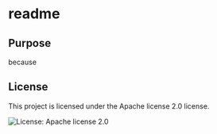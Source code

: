 # readme

  ## Purpose
  
  because

  ## License

  This project is licensed under the Apache license 2.0 license.

  ![License: Apache license 2.0](https://img.shields.io/badge/License-Apachelicense2.0-orange)
